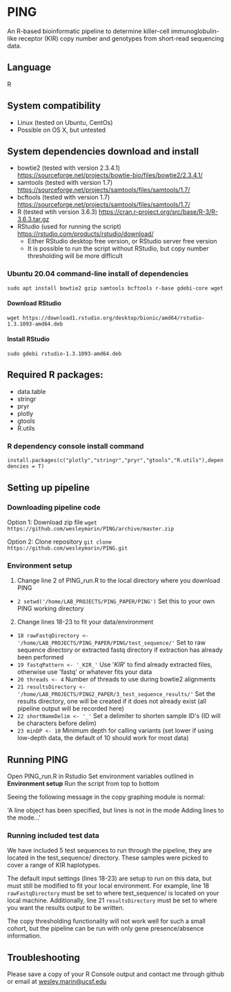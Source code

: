 # PING
An R-based bioinformatic pipeline to determine killer-cell immunoglobulin-like receptor (KIR) copy number and genotypes from short-read sequencing data.

## Language
R

## System compatibility
* Linux (tested on Ubuntu, CentOs)
* Possible on OS X, but untested
  
## System dependencies download and install
* bowtie2 (tested with version 2.3.4.1) https://sourceforge.net/projects/bowtie-bio/files/bowtie2/2.3.4.1/
* samtools (tested with version 1.7) https://sourceforge.net/projects/samtools/files/samtools/1.7/
* bcftools (tested with version 1.7) https://sourceforge.net/projects/samtools/files/samtools/1.7/
* R (tested wtih version 3.6.3) https://cran.r-project.org/src/base/R-3/R-3.6.3.tar.gz
* RStudio (used for running the script) https://rstudio.com/products/rstudio/download/
  - Either RStudio desktop free version, or RStudio server free version
  - It is possible to run the script without RStudio, but copy number thresholding will be more difficult

### Ubuntu 20.04 command-line install of dependencies
`sudo apt install bowtie2 gzip samtools bcftools r-base gdebi-core wget`
#### Download RStudio
`wget https://download1.rstudio.org/desktop/bionic/amd64/rstudio-1.3.1093-amd64.deb`
#### Install RStudio
`sudo gdebi rstudio-1.3.1093-amd64.deb`

## Required R packages:    
* data.table 
* stringr
* pryr 
* plotly 
* gtools 
* R.utils
 
### R dependency console install command
`install.packages(c("plotly","stringr","pryr","gtools","R.utils"),dependencies = T)`

## Setting up pipeline
### Downloading pipeline code
Option 1: Download zip file `wget https://github.com/wesleymarin/PING/archive/master.zip`

Option 2: Clone repository `git clone https://github.com/wesleymarin/PING.git`

### Environment setup
1. Change line 2 of PING_run.R to the local directory where you download PING
  - `2 setwd('/home/LAB_PROJECTS/PING_PAPER/PING')` Set this to your own PING working directory
2. Change lines 18-23 to fit your data/environment
  - `18 rawFastqDirectory <- '/home/LAB_PROJECTS/PING_PAPER/PING/test_sequence/'` Set to raw sequence directory or extracted fastq directory if extraction has already been performed
  - `19 fastqPattern <- '_KIR_'` Use '_KIR_' to find already extracted files, otherwise use 'fastq' or whatever fits your data
  - `20 threads <- 4` Number of threads to use during bowtie2 alignments
  - `21 resultsDirectory <- '/home/LAB_PROJECTS/PING2_PAPER/3_test_sequence_results/'` Set the results directory, one will be created if it does not already exist (all pipeline output will be recorded here)
  - `22 shortNameDelim <- '_'` Set a delimiter to shorten sample ID's (ID will be characters before delim)
  - `23 minDP <- 10` Minimum depth for calling variants (set lower if using low-depth data, the default of 10 should work for most data)

## Running PING
Open PING_run.R in Rstudio
Set environment variables outlined in **Environment setup**
Run the script from top to bottom


Seeing the following message in the copy graphing module is normal:

'A line object has been specified, but lines is not in the mode
Adding lines to the mode...'

### Running included test data
We have included 5 test sequences to run through the pipeline, they are located in the test_sequence/ directory. These samples were picked to cover a range of KIR haplotypes.


The default input settings (lines 18-23) are setup to run on this data, but must still be modified to fit your local environment. For example, line 18 `rawFastqDirectory` must be set to where test_sequence/ is located on your local machine. Additionally, line 21 `resultsDirectory` must be set to where you want the results output to be written.


The copy thresholding functionality will not work well for such a small cohort, but the pipeline can be run with only gene presence/absence information.

## Troubleshooting
Please save a copy of your R Console output and contact me through github or email at wesley.marin@ucsf.edu
